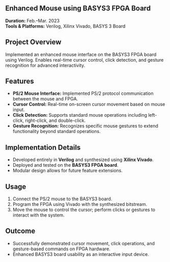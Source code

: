 ## Enhanced Mouse using BASYS3 FPGA Board

**Duration:** Feb.–Mar. 2023  
**Tools & Platforms:** Verilog, Xilinx Vivado, BASYS 3 Board  

## Project Overview
Implemented an enhanced mouse interface on the BASYS3 FPGA board using Verilog. Enables real-time cursor control, click detection, and gesture recognition for advanced interactivity.

## Features
- **PS/2 Mouse Interface:** Implemented PS/2 protocol communication between the mouse and FPGA.  
- **Cursor Control:** Real-time on-screen cursor movement based on mouse input.  
- **Click Detection:** Supports standard mouse operations including left-click, right-click, and double-click.  
- **Gesture Recognition:** Recognizes specific mouse gestures to extend functionality beyond standard operations.  

## Implementation Details
- Developed entirely in **Verilog** and synthesized using **Xilinx Vivado**.  
- Deployed and tested on the **BASYS3 FPGA board**.  
- Modular design allows for future feature extensions.  

## Usage
1. Connect the PS/2 mouse to the BASYS3 board.  
2. Program the FPGA using Vivado with the synthesized bitstream.  
3. Move the mouse to control the cursor; perform clicks or gestures to interact with the system.  

## Outcome
- Successfully demonstrated cursor movement, click operations, and gesture-based commands on FPGA hardware.  
- Enhanced BASYS3 board usability as an interactive input device.
